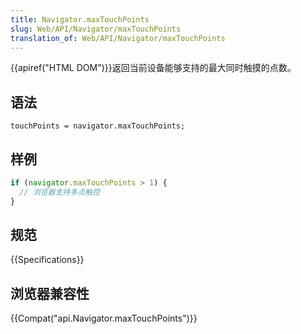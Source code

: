 ```yaml
---
title: Navigator.maxTouchPoints
slug: Web/API/Navigator/maxTouchPoints
translation_of: Web/API/Navigator/maxTouchPoints
---
```

{{apiref("HTML DOM")}}返回当前设备能够支持的最大同时触摸的点数。

## 语法

```plain
touchPoints = navigator.maxTouchPoints;
```

## 样例

```js
if (navigator.maxTouchPoints > 1) {
  // 浏览器支持多点触控
}
```

## 规范

{{Specifications}}

## 浏览器兼容性

{{Compat("api.Navigator.maxTouchPoints")}}
